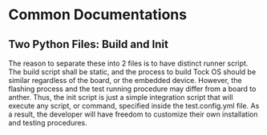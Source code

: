 # Common Documentations

## Two Python Files: Build and Init

The reason to separate these into 2 files is to have distinct runner script. The build script shall
 be static, and the process to build Tock OS should be similar regardless of the board, or the 
embedded device. However, the flashing process and the test running procedure may differ from a
board to anther. Thus, the init script is just a simple integration script that will execute 
any script, or command, specified inside the test.config.yml file. As a result, the developer will 
have freedom to customize their own installation and testing procedures.

